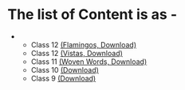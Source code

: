 # The list of Content is as - 

*
     * Class 12 [(Flamingos, Download)](https://ncert.nic.in/textbook/pdf/lefl1dd.zip)
     * Class 12 [(Vistas, Download)](https://ncert.nic.in/textbook/pdf/levt1dd.zip)
     * Class 11 [(Woven Words, Download)](https://ncert.nic.in/textbook/pdf/keww1dd.zip)
     * Class 10 [(Download)](https://ncert.nic.in/textbook/pdf/jeff1dd.zip)
     * Class 9 [(Download)](https://ncert.nic.in/textbook/pdf/iebe1dd.zip)
